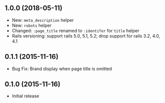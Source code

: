 ## 1.0.0 (2018-05-11)

- New: `meta_description` helper
- New: `robots` helper
- Changed: `:page_title` renamed to `:identifer` for `title` helper
- Rails versioning: support rails 5.0, 5.1, 5.2; drop support for rails 3.2, 4.0, 4.1

## 0.1.1 (2015-11-16)

- Bug Fix: Brand display when page title is omitted

## 0.1.0 (2015-11-16)

- Initial release
